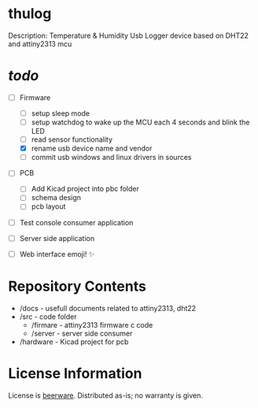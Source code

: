 thulog
======

Description: Temperature &amp; Humidity Usb Logger device based on DHT22 and attiny2313 mcu



*todo*
========
- [ ] Firmware
     - [ ] setup sleep mode 
     - [ ] setup watchdog to wake up the MCU each 4 seconds and blink the LED
     - [ ] read sensor functionality 
	 - [x] rename usb device name and vendor
	 - [ ] commit usb windows and linux drivers in sources
- [ ] PCB 
     - [ ] Add Kicad project into pbc folder
     - [ ] schema design
     - [ ] pcb layout 
- [ ] Test console consumer application
- [ ] Server side application
- [ ] Web interface emoji! :sparkles:


Repository Contents
========
* /docs - usefull documents related to attiny2313, dht22
* /src -  code folder
	- /firmare - attiny2313 firmware c code
	- /server  - server side consumer
* /hardware - Kicad project for pcb	

License Information
========

License is [beerware](http://en.wikipedia.org/wiki/Beerware). Distributed as-is; no warranty is given.
